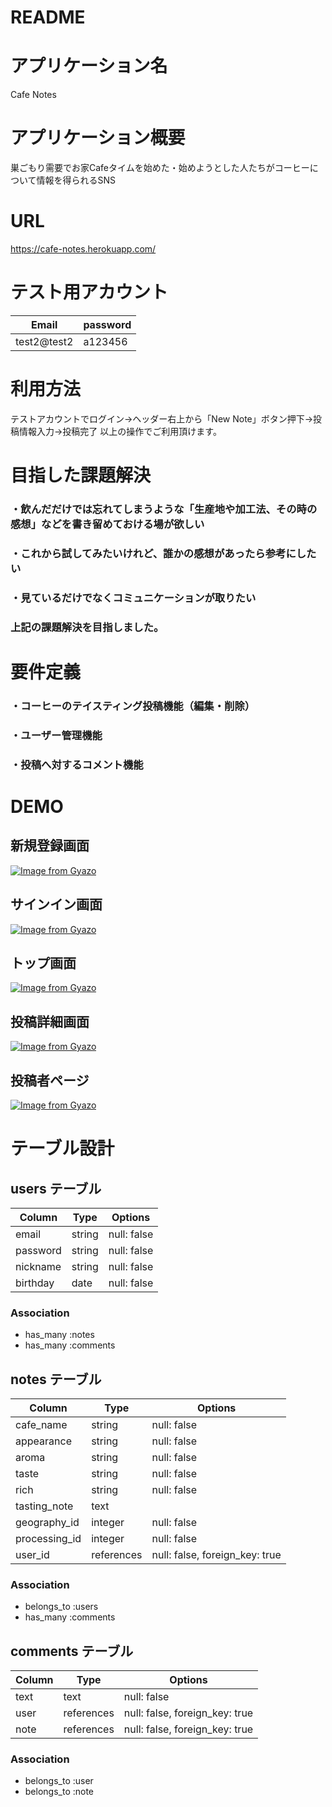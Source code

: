 # README

# アプリケーション名
Cafe Notes

# アプリケーション概要
巣ごもり需要でお家Cafeタイムを始めた・始めようとした人たちがコーヒーについて情報を得られるSNS

# URL
https://cafe-notes.herokuapp.com/

# テスト用アカウント
| Email       | password |
| ----------- | -------- |
| test2@test2 | a123456  |

# 利用方法
テストアカウントでログイン→ヘッダー右上から「New Note」ボタン押下→投稿情報入力→投稿完了
以上の操作でご利用頂けます。

# 目指した課題解決
### ・飲んだだけでは忘れてしまうような「生産地や加工法、その時の感想」などを書き留めておける場が欲しい
### ・これから試してみたいけれど、誰かの感想があったら参考にしたい
### ・見ているだけでなくコミュニケーションが取りたい
### 上記の課題解決を目指しました。

# 要件定義
### ・コーヒーのテイスティング投稿機能（編集・削除）
### ・ユーザー管理機能
### ・投稿へ対するコメント機能

# DEMO
## 新規登録画面
[![Image from Gyazo](https://i.gyazo.com/082f8c737abe43a7bf71be5b78810676.jpg)](https://gyazo.com/082f8c737abe43a7bf71be5b78810676)

## サインイン画面
[![Image from Gyazo](https://i.gyazo.com/2406b2373eadf3f46bc4e4980d817129.jpg)](https://gyazo.com/2406b2373eadf3f46bc4e4980d817129)

## トップ画面
[![Image from Gyazo](https://i.gyazo.com/c1767387ca36d3da444e6f1deec6659c.jpg)](https://gyazo.com/c1767387ca36d3da444e6f1deec6659c)

## 投稿詳細画面
[![Image from Gyazo](https://i.gyazo.com/69247d85ea0082500e1d80c2230b3e46.jpg)](https://gyazo.com/69247d85ea0082500e1d80c2230b3e46)

## 投稿者ページ
[![Image from Gyazo](https://i.gyazo.com/fce30d9d3e26ba39acbaa24bb7d3d2eb.jpg)](https://gyazo.com/fce30d9d3e26ba39acbaa24bb7d3d2eb)


# テーブル設計
## users テーブル

| Column   | Type   | Options     |
| -------- | ------ | ----------- |
| email    | string | null: false |
| password | string | null: false |
| nickname | string | null: false |
| birthday | date   | null: false |

### Association

- has_many :notes
- has_many :comments

## notes テーブル

| Column        | Type       | Options                        |
| ------------- | -----------| ------------------------------ |
| cafe_name     | string     | null: false                    |
| appearance    | string     | null: false                    |
| aroma         | string     | null: false                    |
| taste         | string     | null: false                    |
| rich          | string     | null: false                    |
| tasting_note  | text       |                                |
| geography_id  | integer    | null: false                    |
| processing_id | integer    | null: false                    |
| user_id       | references | null: false, foreign_key: true |

### Association

- belongs_to :users
- has_many :comments

## comments テーブル

| Column    | Type       | Options                        |
| --------- | ---------- | ------------------------------ |
| text      | text       | null: false                    |
| user      | references | null: false, foreign_key: true |
| note      | references | null: false, foreign_key: true |

### Association

- belongs_to :user
- belongs_to :note
